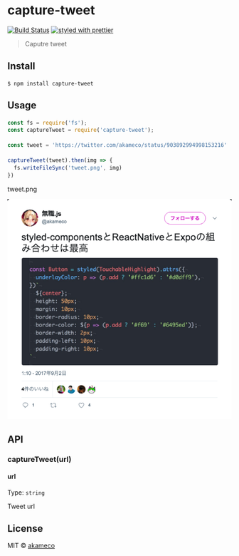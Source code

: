 # capture-tweet
[![Build Status](https://travis-ci.org/akameco/capture-tweet.svg?branch=master)](https://travis-ci.org/akameco/capture-tweet)
[![styled with prettier](https://img.shields.io/badge/styled_with-prettier-ff69b4.svg)](https://github.com/prettier/prettier)

> Caputre tweet


## Install

```
$ npm install capture-tweet
```


## Usage

```js
const fs = require('fs');
const captureTweet = require('capture-tweet');

const tweet = 'https://twitter.com/akameco/status/903892994998153216'

captureTweet(tweet).then(img => {
  fs.writeFileSync('tweet.png', img)
})
```

tweet.png

<img src="media/result.png" />

## API

### captureTweet(url)

#### url

Type: `string`

Tweet url


## License

MIT © [akameco](http://akameco.github.io)
